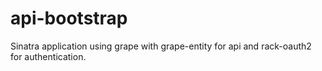 # api-bootstrap

Sinatra application using grape with grape-entity for api and rack-oauth2 for authentication.